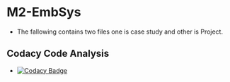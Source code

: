 # M2-EmbSys
* The fallowing contains two files one is case study and other is Project.

## Codacy Code Analysis

* [![Codacy Badge](https://app.codacy.com/project/badge/Grade/bd5306ea953e42ce82f5d647e149ec49)](https://www.codacy.com/gh/habeeb063/M2-EmbSys/dashboard?utm_source=github.com&amp;utm_medium=referral&amp;utm_content=habeeb063/M2-EmbSys&amp;utm_campaign=Badge_Grade)
